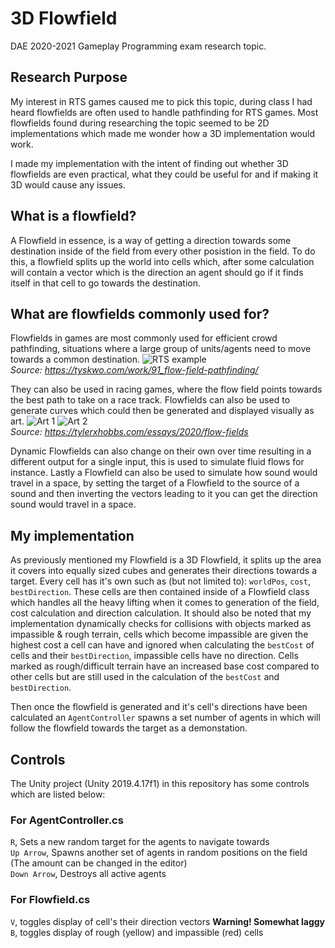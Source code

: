 # 3D Flowfield
 DAE 2020-2021 Gameplay Programming exam research topic.
 
## Research Purpose
 My interest in RTS games caused me to pick this topic, during class I had heard flowfields are often used to handle pathfinding for RTS games. Most flowfields found during researching the topic seemed to be 2D implementations which made me wonder how a 3D implementation would work.
 
 I made my implementation with the intent of finding out whether 3D flowfields are even practical, what they could be useful for and if making it 3D would cause any issues.
 
## What is a flowfield?
 A Flowfield in essence, is a way of getting a direction towards some destination inside of the field from every other posistion in the field. To do this, a flowfield splits up the world into cells which, after some calculation will contain a vector which is the direction an agent should go if it finds itself in that cell to go towards the destination.

## What are flowfields commonly used for?
 Flowfields in games are most commonly used for efficient crowd pathfinding, situations where a large group of units/agents need to move towards a common destination. 
 ![RTS example](https://tyskwo.com/assets/images/portfolio/2015/flow-field-pathfinding/feature.png)  
 *Source: https://tyskwo.com/work/91_flow-field-pathfinding/*
 
 They can also be used in racing games, where the flow field points towards the best path to take on a race track. Flowfields can also be used to generate curves which could then be generated and displayed visually as art.
 ![Art 1](https://images.squarespace-cdn.com/content/v1/5c12933f365f02733c923e4e/1580788110303-VLBVW9I9EHKF4APSFZUK/ke17ZwdGBToddI8pDm48kLPswmMOqQZ9-Q6KHLjvbpZ7gQa3H78H3Y0txjaiv_0fDoOvxcdMmMKkDsyUqMSsMWxHk725yiiHCCLfrh8O1z5QPOohDIaIeljMHgDF5CVlOqpeNLcJ80NK65_fV7S1UTcpTqfU-ZEsztPyQLxhSSK-PhJjRDDFQG0l3_ZnmWi1QjT9byXZM3ISxo3y1NRptg/long-curves.jpg?format=750w)
 ![Art 2](https://images.squarespace-cdn.com/content/v1/5c12933f365f02733c923e4e/1580788231770-ESX9MD7L5YN3DE7J7JCW/ke17ZwdGBToddI8pDm48kEY24XRp8jv9M12bso-nFLUUqsxRUqqbr1mOJYKfIPR7LoDQ9mXPOjoJoqy81S2I8N_N4V1vUb5AoIIIbLZhVYxCRW4BPu10St3TBAUQYVKc6BM6kmiMikd-H1LQ4OOAeC1Z164ihj-qzUVOZU_yAZfy50s-qPI76RWVQvQuQiOr/unfenced-existence.png?format=750w)  
 *Source: https://tylerxhobbs.com/essays/2020/flow-fields*
 
 Dynamic Flowfields can also change on their own over time resulting in a different output for a single input, this is used to simulate fluid flows for instance. Lastly a Flowfield can also be used to simulate how sound would travel in a space, by setting the target of a Flowfield to the source of a sound and then inverting the vectors leading to it you can get the direction sound would travel in a space.
 
## My implementation
 As previously mentioned my Flowfield is a 3D Flowfield, it splits up the area it covers into equally sized cubes and generates their directions towards a target. Every cell has it's own such as (but not limited to): `worldPos`, `cost`, `bestDirection`. These cells are then contained inside of a Flowfield class which handles all the heavy lifting when it comes to generation of the field, cost calculation and direction calculation. It should also be noted that my implementation dynamically checks for collisions with objects marked as impassible & rough terrain, cells which become impassible are given the highest cost a cell can have and ignored when calculating the `bestCost` of cells and their `bestDirection`, impassible cells have no direction. Cells marked as rough/difficult terrain have an increased base cost compared to other cells but are still used in the calculation of the `bestCost` and `bestDirection`.
 
 Then once the flowfield is generated and it's cell's directions have been calculated an `AgentController` spawns a set number of agents in which will follow the flowfield towards the target as a demonstation.
 
## Controls
 The Unity project (Unity 2019.4.17f1) in this repository has some controls which are listed below:
 ### For AgentController.cs  
 `R`, Sets a new random target for the agents to navigate towards  
 `Up Arrow`, Spawns another set of agents in random positions on the field (The amount can be changed in the editor)  
 `Down Arrow`, Destroys all active agents  
 
 ### For Flowfield.cs  
 `V`, toggles display of cell's their direction vectors **Warning! Somewhat laggy**  
 `B`, toggles display of rough (yellow) and impassible (red) cells
 

